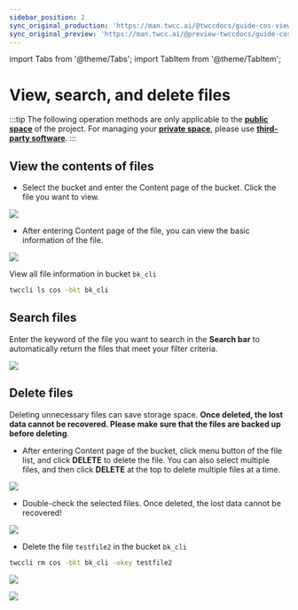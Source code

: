```yaml
---
sidebar_position: 2
sync_original_production: 'https://man.twcc.ai/@twccdocs/guide-cos-view-search-delete-files-en' 
sync_original_preview: 'https://man.twcc.ai/@preview-twccdocs/guide-cos-view-search-delete-files-en'
---
```


import Tabs from '@theme/Tabs';
import TabItem from '@theme/TabItem';

# View, search, and delete files

:::tip
The following operation methods are only applicable to the [<ins>**public space**<i class="fa fa-question-circle fa-question-circle-for-service" aria-hidden="true"></i></ins>](https://man.twcc.ai/@preview-twccdocs/doc-cos-main-en/%2F%40TWSC%2Fcos-overview-en) of the project. For managing your [<ins>**private space**<i class="fa fa-question-circle fa-question-circle-for-service" aria-hidden="true"></i></ins>](https://man.twcc.ai/@preview-twccdocs/doc-cos-main-en/%2F%40TWSC%2Fcos-overview-en), please use [<ins>**third-party software**</ins>](https://man.twcc.ai/@preview-twccdocs/doc-cos-main-en/https%3A%2F%2Fman.twcc.ai%2F%40TWSC%2Fguide-cos-connect-info-en).
:::

## View the contents of files

<Tabs>
  <TabItem value="TWCC Portal" label="TWCC Portal" default>
    

*  Select the bucket and enter the Content page of the bucket. Click the file you want to view.

    
![](https://cos.twcc.ai/SYS-MANUAL/uploads/upload_60bb078885449dafd077a7088b5285ae.png)



* After entering Content page of the file, you can view the basic information of the file.

![](https://cos.twcc.ai/SYS-MANUAL/uploads/upload_6ed682e3c8ff6c67711ad5193d61e773.png)


  </TabItem>
  <TabItem value="TWCC CLI" label="TWCC CLI">
    

View all file information in bucket `bk_cli`

```bash
twccli ls cos -bkt bk_cli
```

  </TabItem>
</Tabs>


## Search files


<Tabs>
  <TabItem value="TWCC Portal" label="TWCC Portal" default>
    

    
Enter the keyword of the file you want to search in the **Search bar** to automatically return the files that meet your filter criteria.



![](https://cos.twcc.ai/SYS-MANUAL/uploads/upload_ef11962501081ea103f62a0afca28b3d.png)


  </TabItem>
</Tabs>


## Delete files


Deleting unnecessary files can save storage space. **Once deleted, the lost data cannot be recovered. Please make sure that the files are backed up before deleting**.

<Tabs>
  <TabItem value="TWCC Portal" label="TWCC Portal" default>
    

* After entering Content page of the bucket, click <i class="fa fa-ellipsis-v fa-20" aria-hidden="true"></i> menu button of the file list, and click **DELETE** to delete the file. You can also select multiple files, and then click **DELETE** at the top to delete multiple files at a time.

![](https://cos.twcc.ai/SYS-MANUAL/uploads/upload_68f69182d158e71d0eaa1063ae2f0b93.png)




* Double-check the selected files. Once deleted, the lost data cannot be recovered!

![](https://cos.twcc.ai/SYS-MANUAL/uploads/upload_7725f6b066021f740b0c5e85c7f1178b.png)



  </TabItem>
  <TabItem value="TWCC CLI" label="TWCC CLI">
    

- Delete the file `testfile2` in the bucket `bk_cli`


```bash
twccli rm cos -bkt bk_cli -okey testfile2
```   
![](https://cos.twcc.ai/SYS-MANUAL/uploads/upload_46d8119fc6debd65bcbe77574209266e.png)

![](https://cos.twcc.ai/SYS-MANUAL/uploads/upload_5c14b3d8059d8ea4ff1efc97df54f006.png)

  </TabItem>
</Tabs>
